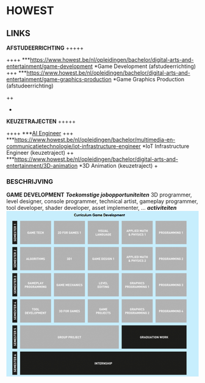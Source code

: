 # HOWEST

## LINKS
**AFSTUDEERRICHTING**
+++++

++++
***https://www.howest.be/nl/opleidingen/bachelor/digital-arts-and-entertainment/game-development 
*Game Development (afstudeerrichting)
+++
***https://www.howest.be/nl/opleidingen/bachelor/digital-arts-and-entertainment/game-graphics-production
*Game Graphics Production (afstudeerrichting)

++

+

**KEUZETRAJECTEN**
+++++

++++
***[AI Engineer](https://www.howest.be/nl/opleidingen/bachelor/multimedia-en-communicatietechnologie/ai-engineer)
+++
***https://www.howest.be/nl/opleidingen/bachelor/multimedia-en-communicatietechnologie/iot-infrastructure-engineer
*IoT Infrastructure Engineer (keuzetraject)
++
***https://www.howest.be/nl/opleidingen/bachelor/digital-arts-and-entertainment/3D-animation
*3D Animation (keuzetraject)
+

### BESCHRIJVING
**GAME DEVELOPMENT**
***Toekomstige jobopportuniteiten***
3D programmer, level designer, console programmer, technical artist, gameplay programmer, tool developer, shader developer, asset implementer, ...
***activiteiten***
![GEMDEV](/images/GEMDEV.png)

